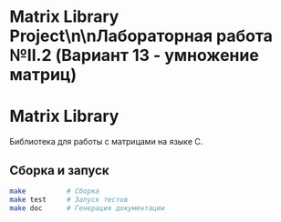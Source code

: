 # Matrix Library Project\n\nЛабораторная работа №II.2 (Вариант 13 - умножение матриц)
# Matrix Library

Библиотека для работы с матрицами на языке C.

## Сборка и запуск

```bash
make          # Сборка
make test     # Запуск тестов
make doc      # Генерация документации

